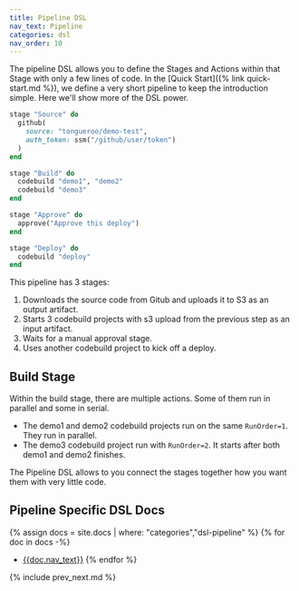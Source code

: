 ```yaml
---
title: Pipeline DSL
nav_text: Pipeline
categories: dsl
nav_order: 10
---
```


The pipeline DSL allows you to define the Stages and Actions within that Stage with only a few lines of code. In the [Quick Start]({% link quick-start.md %}), we define a very short pipeline to keep the introduction simple.  Here we'll show more of the DSL power.

```ruby
stage "Source" do
  github(
    source: "tongueroo/demo-test",
    auth_token: ssm("/github/user/token")
  )
end

stage "Build" do
  codebuild "demo1", "demo2"
  codebuild "demo3"
end

stage "Approve" do
  approve("Approve this deploy")
end

stage "Deploy" do
  codebuild "deploy"
end
```

This pipeline has 3 stages:

1. Downloads the source code from Gitub and uploads it to S3 as an output artifact.
2. Starts 3 codebuild projects with s3 upload from the previous step as an input artifact.
3. Waits for a manual approval stage.
4. Uses another codebuild project to kick off a deploy.

## Build Stage

Within the build stage, there are multiple actions. Some of them run in parallel and some in serial.

* The demo1 and demo2 codebuild projects run on the same `RunOrder=1`.  They run in parallel.
* The demo3 codebuild project run with `RunOrder=2`.  It starts after both demo1 and demo2 finishes.

The Pipeline DSL allows to you connect the stages together how you want them with very little code.

## Pipeline Specific DSL Docs

{% assign docs = site.docs | where: "categories","dsl-pipeline" %}
{% for doc in docs -%}
* [{{doc.nav_text}}]({{doc.url}})
{% endfor %}

{% include prev_next.md %}
